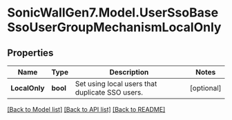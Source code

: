 # SonicWallGen7.Model.UserSsoBaseSsoUserGroupMechanismLocalOnly

## Properties

Name | Type | Description | Notes
------------ | ------------- | ------------- | -------------
**LocalOnly** | **bool** | Set using local users that duplicate SSO users. | [optional] 

[[Back to Model list]](../README.md#documentation-for-models) [[Back to API list]](../README.md#documentation-for-api-endpoints) [[Back to README]](../README.md)

